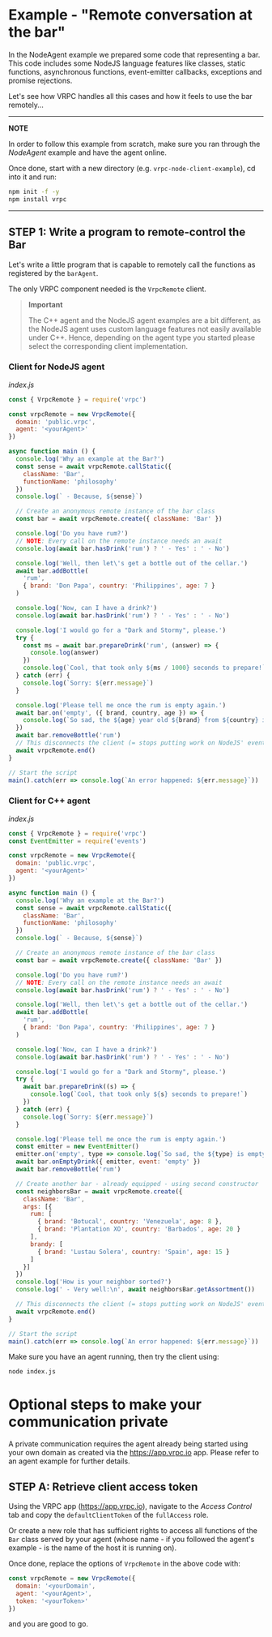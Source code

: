 # Example - "Remote conversation at the bar"

In the NodeAgent example we prepared some code that representing a bar. This
code includes some NodeJS language features like classes, static functions,
asynchronous functions, event-emitter callbacks, exceptions and promise
rejections.

Let's see how VRPC handles all this cases and how it feels to use the bar
remotely...

---
**NOTE**

In order to follow this example from scratch, make sure you ran through the
*NodeAgent* example and have the agent online.

Once done, start with a new
directory (e.g. `vrpc-node-client-example`), cd into it and run:

```bash
npm init -f -y
npm install vrpc
```

---

## STEP 1: Write a program to remote-control the Bar

Let's write a little program that is capable to remotely call the functions
as registered by the `barAgent`.

The only VRPC component needed is the `VrpcRemote` client.

> **Important**
>
> The C++ agent and the NodeJS agent examples are a bit different, as the NodeJS
> agent uses custom language features not easily available under C++.
> Hence, depending on the agent type you started please select the corresponding
> client implementation.

### Client for NodeJS agent

*index.js*
```javascript
const { VrpcRemote } = require('vrpc')

const vrpcRemote = new VrpcRemote({
  domain: 'public.vrpc',
  agent: '<yourAgent>'
})

async function main () {
  console.log('Why an example at the Bar?')
  const sense = await vrpcRemote.callStatic({
    className: 'Bar',
    functionName: 'philosophy'
  })
  console.log(` - Because, ${sense}`)

  // Create an anonymous remote instance of the bar class
  const bar = await vrpcRemote.create({ className: 'Bar' })

  console.log('Do you have rum?')
  // NOTE: Every call on the remote instance needs an await
  console.log(await bar.hasDrink('rum') ? ' - Yes' : ' - No')

  console.log('Well, then let\'s get a bottle out of the cellar.')
  await bar.addBottle(
    'rum',
    { brand: 'Don Papa', country: 'Philippines', age: 7 }
  )

  console.log('Now, can I have a drink?')
  console.log(await bar.hasDrink('rum') ? ' - Yes' : ' - No')

  console.log('I would go for a "Dark and Stormy", please.')
  try {
    const ms = await bar.prepareDrink('rum', (answer) => {
      console.log(answer)
    })
    console.log(`Cool, that took only ${ms / 1000} seconds to prepare!`)
  } catch (err) {
    console.log(`Sorry: ${err.message}`)
  }

  console.log('Please tell me once the rum is empty again.')
  await bar.on('empty', ({ brand, country, age }) => {
    console.log(`So sad, the ${age} year old ${brand} from ${country} is empty.`)
  })
  await bar.removeBottle('rum')
  // This disconnects the client (= stops putting work on NodeJS' event loop)
  await vrpcRemote.end()
}

// Start the script
main().catch(err => console.log(`An error happened: ${err.message}`))
```

### Client for C++ agent

*index.js*
```javascript
const { VrpcRemote } = require('vrpc')
const EventEmitter = require('events')

const vrpcRemote = new VrpcRemote({
  domain: 'public.vrpc',
  agent: '<yourAgent>'
})

async function main () {
  console.log('Why an example at the Bar?')
  const sense = await vrpcRemote.callStatic({
    className: 'Bar',
    functionName: 'philosophy'
  })
  console.log(` - Because, ${sense}`)

  // Create an anonymous remote instance of the bar class
  const bar = await vrpcRemote.create({ className: 'Bar' })

  console.log('Do you have rum?')
  // NOTE: Every call on the remote instance needs an await
  console.log(await bar.hasDrink('rum') ? ' - Yes' : ' - No')

  console.log('Well, then let\'s get a bottle out of the cellar.')
  await bar.addBottle(
    'rum',
    { brand: 'Don Papa', country: 'Philippines', age: 7 }
  )

  console.log('Now, can I have a drink?')
  console.log(await bar.hasDrink('rum') ? ' - Yes' : ' - No')

  console.log('I would go for a "Dark and Stormy", please.')
  try {
    await bar.prepareDrink((s) => {
      console.log(`Cool, that took only ${s} seconds to prepare!`)
    })
  } catch (err) {
    console.log(`Sorry: ${err.message}`)
  }

  console.log('Please tell me once the rum is empty again.')
  const emitter = new EventEmitter()
  emitter.on('empty', type => console.log(`So sad, the ${type} is empty.`))
  await bar.onEmptyDrink({ emitter, event: 'empty' })
  await bar.removeBottle('rum')

  // Create another bar - already equipped - using second constructor
  const neighborsBar = await vrpcRemote.create({
    className: 'Bar',
    args: [{
      rum: [
        { brand: 'Botucal', country: 'Venezuela', age: 8 },
        { brand: 'Plantation XO', country: 'Barbados', age: 20 }
      ],
      brandy: [
        { brand: 'Lustau Solera', country: 'Spain', age: 15 }
      ]
    }]
  })
  console.log('How is your neighbor sorted?')
  console.log(' - Very well:\n', await neighborsBar.getAssortment())

  // This disconnects the client (= stops putting work on NodeJS' event loop)
  await vrpcRemote.end()
}

// Start the script
main().catch(err => console.log(`An error happened: ${err.message}`))
```


Make sure you have an agent running, then try the client using:

```bash
node index.js
```

# Optional steps to make your communication private

A private communication requires the agent already being started using your own
domain as created via the https://app.vrpc.io app. Please refer to an agent
example for further details.

## STEP A: Retrieve client access token

Using the VRPC app (https://app.vrpc.io), navigate to the *Access Control* tab
and copy the `defaultClientToken` of the `fullAccess` role.

Or create a new role that has sufficient rights to access all functions of the
`Bar` class served by your agent (whose name - if you followed the agent's
example - is the name of the host it is running on).

Once done, replace the options of `VrpcRemote` in the above code with:

```javascript
const vrpcRemote = new VrpcRemote({
  domain: '<yourDomain',
  agent: '<yourAgent>',
  token: '<yourToken>'
})
```

and you are good to go.
